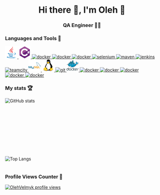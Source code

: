 <!-- ### Hi there 👋-->

<h1 align="center">Hi there 👋, I'm Oleh 🙂</h1>
<h3 align="center">QA Engineer 👨‍💻</h3>

<!-- 
<a href="https://aws.amazon.com" target="_blank" rel="noreferrer"> <img src="https://raw.githubusercontent.com/devicons/devicon/master/icons/amazonwebservices/amazonwebservices-original-wordmark.svg" alt="aws" width="40" height="40"/>
</a> <a href="https://azure.microsoft.com/en-in/" target="_blank" rel="noreferrer"> <img src="https://www.vectorlogo.zone/logos/microsoft_azure/microsoft_azure-icon.svg" alt="azure" width="40" height="40"/>
</a> <a href="https://dotnet.microsoft.com/" target="_blank" rel="noreferrer"> <img src="https://raw.githubusercontent.com/devicons/devicon/master/icons/dot-net/dot-net-original-wordmark.svg" alt="dotnet" width="40" height="40"/>
</a> <a href="https://www.elastic.co" target="_blank" rel="noreferrer"> <img src="https://www.vectorlogo.zone/logos/elastic/elastic-icon.svg" alt="elasticsearch" width="40" height="40"/>
</a> <a href="https://grafana.com" target="_blank" rel="noreferrer"> <img src="https://www.vectorlogo.zone/logos/grafana/grafana-icon.svg" alt="grafana" width="40" height="40"/>
</a> <a href="https://www.elastic.co/kibana" target="_blank" rel="noreferrer"> <img src="https://www.vectorlogo.zone/logos/elasticco_kibana/elasticco_kibana-icon.svg" alt="kibana" width="40" height="40"/>
</a> <a href="https://kubernetes.io" target="_blank" rel="noreferrer"> <img src="https://www.vectorlogo.zone/logos/kubernetes/kubernetes-icon.svg" alt="kubernetes" width="40" height="40"/>
</a> <a href="https://www.mongodb.com/" target="_blank" rel="noreferrer"> <img src="https://raw.githubusercontent.com/devicons/devicon/master/icons/mongodb/mongodb-original-wordmark.svg" alt="mongodb" width="40" height="40"/>
</a> <a href="https://www.postgresql.org" target="_blank" rel="noreferrer"> <img src="https://raw.githubusercontent.com/devicons/devicon/master/icons/postgresql/postgresql-original-wordmark.svg" alt="postgresql" width="40" height="40"/>
</a> <a href="https://redis.io" target="_blank" rel="noreferrer"> <img src="https://raw.githubusercontent.com/devicons/devicon/master/icons/redis/redis-original-wordmark.svg" alt="redis" width="40" height="40"/>
-->

### Languages and Tools 💪
<p align="left"> </a> <a href="https://www.java.com" target="_blank" rel="noreferrer"> <img src="https://raw.githubusercontent.com/devicons/devicon/master/icons/java/java-original.svg" alt="java" width="40" height="40"/>
</a> <a href="https://www.w3schools.com/cs/" target="_blank" rel="noreferrer"> <img src="https://raw.githubusercontent.com/devicons/devicon/master/icons/csharp/csharp-original.svg" alt="csharp" width="40" height="40"/>
</a> <a href="https://www.w3schools.com/js/" target="_blank" rel="noreferrer"> <img src="https://www.vectorlogo.zone/logos/javascript/javascript-icon.svg" alt="docker" width="40" height="40"/>
</a> <a href="https://www.w3schools.com/html/" target="_blank" rel="noreferrer"> <img src="https://www.vectorlogo.zone/logos/w3_html5/w3_html5-icon.svg" alt="docker" width="40" height="40"/>
</a> <a href="https://www.w3schools.com/css/" target="_blank" rel="noreferrer"> <img src="https://www.vectorlogo.zone/logos/w3_css/w3_css-icon.svg" alt="docker" width="40" height="40"/>
</a> <a href="https://www.selenium.dev" target="_blank" rel="noreferrer"> <img src="https://raw.githubusercontent.com/detain/svg-logos/780f25886640cef088af994181646db2f6b1a3f8/svg/selenium-logo.svg" alt="selenium" width="40" height="40"/> 
</a> <a href="https://maven.apache.org/" target="_blank" rel="noreferrer"> <img src="https://www.vectorlogo.zone/logos/apache_maven/apache_maven-icon.svg" alt="maven" width="40" height="40"/>
</a> <a href="https://www.jenkins.io" target="_blank" rel="noreferrer"> <img src="https://www.vectorlogo.zone/logos/jenkins/jenkins-icon.svg" alt="jenkins" width="40" height="40"/>
</a> <a href="https://www.jetbrains.com/teamcity/" target="_blank" rel="noreferrer"> <img src="https://upload.wikimedia.org/wikipedia/commons/2/29/TeamCity_Icon.svg" alt="teamcity" width="40" height="40"/> 
</a> <a href="https://www.mysql.com/" target="_blank" rel="noreferrer"> <img src="https://raw.githubusercontent.com/devicons/devicon/master/icons/mysql/mysql-original-wordmark.svg" alt="mysql" width="40" height="40"/>
</a> <a href="https://www.linux.org/" target="_blank" rel="noreferrer"> <img src="https://raw.githubusercontent.com/devicons/devicon/master/icons/linux/linux-original.svg" alt="linux" width="40" height="40"/>
</a> <a href="https://git-scm.com/" target="_blank" rel="noreferrer"> <img src="https://www.vectorlogo.zone/logos/git-scm/git-scm-icon.svg" alt="git" width="40" height="40"/>
</a> <a href="https://www.docker.com/" target="_blank" rel="noreferrer"> <img src="https://raw.githubusercontent.com/devicons/devicon/master/icons/docker/docker-original-wordmark.svg" alt="docker" width="40" height="40"/> 
</a> <a href="https://www.postman.com/" target="_blank" rel="noreferrer"> <img src="https://www.vectorlogo.zone/logos/getpostman/getpostman-icon.svg" alt="docker" width="40" height="40"/> 
</a> <a href="https://www.github.com/" target="_blank" rel="noreferrer"> <img src="https://www.vectorlogo.zone/logos/github/github-icon.svg" alt="docker" width="40" height="40"/>
</a> <a href="https://www.gitlab.com/" target="_blank" rel="noreferrer"> <img src="https://www.vectorlogo.zone/logos/gitlab/gitlab-icon.svg" alt="docker" width="40" height="40"/>
</a> <a href="https://www.bitbucket.org/" target="_blank" rel="noreferrer"> <img src="https://www.vectorlogo.zone/logos/bitbucket/bitbucket-official.svg" alt="docker" width="60" height="40"/>
</a> <a href="https://www.virtualbox.com/" target="_blank" rel="noreferrer"> <img src="https://www.vectorlogo.zone/logos/virtualbox/virtualbox-icon.svg" alt="docker" width="40" height="40"/></a></p>


<!--Here are some ideas to get you started:
- 🔭 I’m currently working on ...
- 🌱 I’m currently learning ...
- 👯 I’m looking to collaborate on ...
- 🤔 I’m looking for help with ...
- 💬 Ask me about ...
- 📫 How to reach me: ...
- 😄 Pronouns: ...
- ⚡ Fun fact: ...
-->
### My stats 🏆
<!--
![GitHub stats](https://github-readme-stats.vercel.app/api?username=OlehVelmyk&show_icons=true&theme=radical)

[![Top Langs](https://github-readme-stats.vercel.app/api/top-langs/?username=OlehVelmyk)](https://github.com/OlehVelmyk/github-readme-stats)
-->

<img align="left" alt="GitHub stats" src="https://github-readme-stats.vercel.app/api?username=OlehVelmyk&show_icons=true&theme=radical" width="430" height="190">

<img alt="Top Langs" src="https://github-readme-stats.vercel.app/api/top-langs/?username=OlehVelmyk&layout=compact" width="410" height="180"> <br></br>

### Profile Views Counter 👀

[![OlehVelmyk profile views](https://u8views.com/api/v1/github/profiles/8557869/views/day-week-month-total-count.svg)](https://u8views.com/github/OlehVelmyk)

